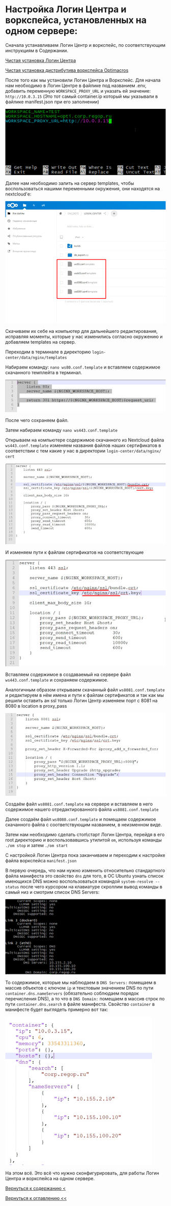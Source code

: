 # Настройка Логин Центра и воркспейса, установленных на одном сервере:

Сначала устанавливаем Логин Центр и воркспейс, по соответствующим инструкциям в Содержании.

[Чистая установка Логин Центра](cleanInstallationLc.md)

[Чистая установка дистрибутива воркспейса Optimacros](cleanInstallation.md)

После того как мы установили Логин Центра и Воркспейс.
Для начала нам необходимо в Логин Центре в файлике под названием .env, добавить переменную `WORKSPACE_PROXY_URL` и 
указать ей значение: `http://10.0.3.15` (Это тот самый container.ip который мы указывали в файлике manifest.json при 
его заполнении)

![](./pictures/addedVariable.png)

Далее нам необходимо залить на сервер templates, чтобы воспользоваться нашими переменными окружения, они находятся на 
nextcloud'е:

![](./pictures/templates.png)

Скачиваем их себе на компьютер для дальнейшего редактирования, исправляя моменты, которые у нас изменились согласно 
окружению и добавляем templates на сервер.

Переходим в терминале в директорию `login-center/data/nginx/templates`

Набираем команду: `nano ws80.conf.template` и вставляем содержимое скачанного темплейта в терминал. 

![](./pictures/ws80Conf.png)

После чего сохраняем файл.

Затем набираем команду `nano ws443.conf.template`

Открываем на компьютере содержимое скачанного из Nextcloud файла `ws443.conf.template` изменяем названия файлов 
наших сертификатов в соответствии с тем какие у нас в директории `login-center/data/nginx/сert` 

![](./pictures/ws443.png)

И изменяем пути к файлам сертификатов на соответствующие

![](./pictures/sertPath.png)

Вставляем содержимое в создаваемый на сервере файл `ws443.conf.template` и сохраняем содержимое.

Аналогичным образом открываем скачанный файл `ws8081.conf.template` и редактируем в нём имена и пути к файлам 
сертификатов и так как мы решили оставить ан ssl только Логин Центр изменяем порт с 8081 на 8080 в location в proxy_pass

![](./pictures/ws8081.png)

Создаём файл `ws8081.conf.template` на сервере и вставляем в него содержимое нашего отредактированного файла 
`ws8081.conf.template`

Далее создаём файл `ws8080.conf.template` и помещаем содержимое скачанного файла с соответствующим названием, в 
неизменном виде.

Затем нам необходимо сделать стоп\старт Логин Центра, перейдя в его root директорию и воспользовавшись утилитой `om`, 
используя команды `./om stop` и затем `./om start`

С настройкой Логин Центра пока заканчиваем и переходим к настройке файла воркспейса `manifest.json`

В первую очередь, что нам нужно изменить относительно стандартного файла манифеста это свойство `dns` для того, в ОС 
Ubuntu узнать список имеющихся DNS можно воспользоваться командой `system-resolve --status` после чего курсором на 
клавиатуре скроллим вывод команды в самый низ и смотрим список DNS Servers:

![](./pictures/outputDnsUbuntu.png)

То содержимое, которые мы наблюдаем в `DNS Servers:` помещаем в массив объектов с ключом `ip` и текстовым значением DNS
 по пути `container.dns.nameServers` (обязательно соблюдаем порядок перечисления DNS), а то что в `DNS Domain:` помещаем
  в массив строк по пути `container.dns.search` в файле манифеста. Свойство `container` в манифесте будет выглядеть 
  примерно вот так:
  
![](./pictures/manifestContainer.png)

На этом всё. Это всё что нужно сконфигурировать, для работы Логин Центра и воркспейса на одном сервере.

[Вернуться к содержанию <](contents.md)

[Вернуться к оглавлению <<](index.md)
